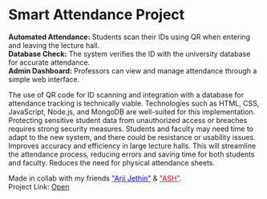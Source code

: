 <h1>Smart Attendance Project</h1><p><b>Automated Attendance:</b> Students scan their IDs using QR when entering and leaving the lecture hall.<br><b>Database Check:</b> The system verifies the ID with the university database for accurate attendance.<br><b>Admin Dashboard:</b> Professors can view and manage attendance through a simple web interface.</p><p>The use of QR code for ID scanning and integration with a database for attendance tracking is technically viable. Technologies such as HTML, CSS, JavaScript, Node.js, and MongoDB are well-suited for this implementation. Protecting sensitive student data from unauthorized access or breaches requires strong security measures. Students and faculty may need time to adapt to the new system, and there could be resistance or usability issues. Improves accuracy and efficiency in large lecture halls. This will streamline the attendance process, reducing errors and saving time for both students and faculty. Reduces the need for physical attendance sheets.</p> Made in collab with my friends  <a style="color: blue" href="https://github.com/ArjiJethin" target=_blank>"Arji Jethin"</a> & <a style="color: red" href="https://github.com/ayushsingh08-dsa" target=_blank>"ASH"</a>. <br>Project Link: <a href="https://alurubalakarthikeya.github.io/Smart-Attendance/">Open</a>
